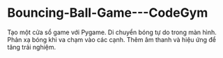 # Bouncing-Ball-Game---CodeGym
Tạo một cửa sổ game với Pygame.  Di chuyển bóng tự do trong màn hình.  Phản xạ bóng khi va chạm vào các cạnh.  Thêm âm thanh và hiệu ứng để tăng trải nghiệm.
